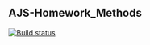 ## AJS-Homework_Methods
[![Build status](https://ci.appveyor.com/api/projects/status/8ypje9o3t5yk0470?svg=true)](https://ci.appveyor.com/project/karina-vinogradova/ajs-homework-methods)
